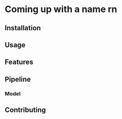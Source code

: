 # Coming up with a name rn

## Installation

## Usage

## Features

## Pipeline

### Model

## Contributing

